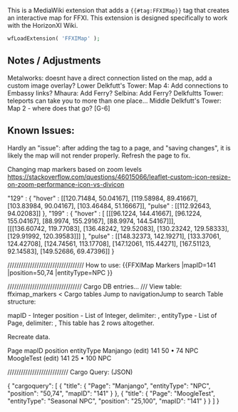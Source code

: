 This is a MediaWiki extension that adds a `{{#tag:FFXIMap}}` tag that creates an interactive map for FFXI. This extension is designed specifically to work with the HorizonXI Wiki. 



```php
wfLoadExtension( 'FFXIMap' );
```

Notes / Adjustments
----
Metalworks: doesnt have a direct connection listed on the map, add a custom image overlay? 
Lower Delkfutt's Tower: Map 4: Add connections to Embassy links? 
Mhaura: Add Ferry? 
Selbina: Add Ferry?
Delkfultts Tower: teleports can take you to more than one place... 
Middle Delkfutt's Tower: Map 2 - where does that go? [G-6] 

Known Issues:
----
Hardly an "issue": after adding the <FFXIMap> tag to a page, and "saving changes", it is likely the map will not render properly. Refresh the page to fix. 




Changing map markers based on zoom levels
https://stackoverflow.com/questions/46015066/leaflet-custom-icon-resize-on-zoom-performance-icon-vs-divicon




"129" : { 
                    "hover" : [[120.71484, 50.04167], [119.58984, 89.41667], [103.83984, 90.04167], [103.46484, 51.16667]],
                    "pulse" : [[112.92643, 94.02083]]
                },
"199" : { 
                    "hover" : [ 
                            [[[96.1224, 144.41667], [96.1224, 155.04167], [88.9974, 155.29167], [88.9974, 144.54167]]],   
                            [[[136.60742, 119.77083], [136.48242, 129.52083], [130.23242, 129.58333], [129.91992, 120.39583]]]
                        ],
                    "pulse" : [[148.32373, 142.19271], [133.37061, 124.42708], [124.74561, 113.17708], [147.12061, 115.44271], [167.51123, 92.14583], [149.52686, 69.47396]]
                }

//////////////////////////////////
How to use: 
{{FFXIMap Markers
|mapID=141
|position=50,74
|entityType=NPC
}}

/////////////////////////////////
Cargo DB entries... 
///
View table: ffximap_markers
< Cargo tables
Jump to navigationJump to search
Table structure:

mapID - Integer
position - List of Integer, delimiter: ,
entityType - List of Page, delimiter: ,
This table has 2 rows altogether.

Recreate data.

Page	mapID	position	entityType
Manjango (edit)	141	50 • 74	NPC
MoogleTest (edit)	141	25 • 100	NPC

///////////////////////////
Cargo Query: (JSON)

{
    "cargoquery": [
        {
            "title": {
                "Page": "Manjango",
                "entityType": "NPC",
                "position": "50,74",
                "mapID": "141"
            }
        },
        {
            "title": {
                "Page": "MoogleTest",
                "entityType": "Seasonal NPC",
                "position": "25,100",
                "mapID": "141"
            }
        }
    ]
}

